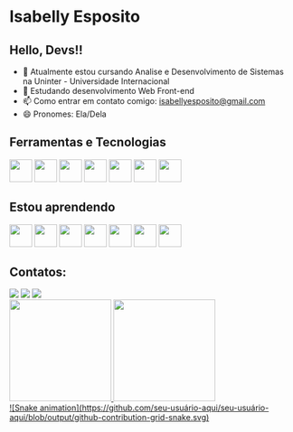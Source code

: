 # Isabelly Esposito
## Hello, Devs!!

- 🔭 Atualmente estou cursando Analise e Desenvolvimento de Sistemas na Uninter - Universidade Internacional
- 🌱 Estudando desenvolvimento Web Front-end
- 📫 Como entrar em contato comigo: isabellyesposito@gmail.com
- 😄 Pronomes: Ela/Dela
  
## Ferramentas e Tecnologias
<img src="https://cdn.jsdelivr.net/gh/devicons/devicon@latest/icons/canva/canva-original.svg" width="40" height="40" /> <img src="https://cdn.jsdelivr.net/gh/devicons/devicon@latest/icons/behance/behance-original.svg" width="40" height="40"/> <img src="https://cdn.jsdelivr.net/gh/devicons/devicon@latest/icons/github/github-original.svg" width="40" height="40"/> <img src="https://cdn.jsdelivr.net/gh/devicons/devicon@latest/icons/notion/notion-original.svg" width="40" height="40"/> <img src="https://cdn.jsdelivr.net/gh/devicons/devicon@latest/icons/photoshop/photoshop-original.svg" width="40" height="40"/> <img src="https://cdn.jsdelivr.net/gh/devicons/devicon@latest/icons/vscode/vscode-original.svg" width="40" height="40"/> <img src="https://cdn.jsdelivr.net/gh/devicons/devicon@latest/icons/illustrator/illustrator-plain.svg" width="40" height="40"/>

## Estou aprendendo
<img src="https://cdn.jsdelivr.net/gh/devicons/devicon@latest/icons/python/python-original.svg" width="40" height="40"/> <img src="https://cdn.jsdelivr.net/gh/devicons/devicon@latest/icons/javascript/javascript-original.svg" width="40" height="40"/> <img src="https://cdn.jsdelivr.net/gh/devicons/devicon@latest/icons/java/java-original.svg" width="40" height="40"/> <img src="https://cdn.jsdelivr.net/gh/devicons/devicon@latest/icons/html5/html5-original.svg" width="40" height="40"/> <img src="https://cdn.jsdelivr.net/gh/devicons/devicon@latest/icons/css3/css3-original.svg" width="40" height="40"/> <img src="https://cdn.jsdelivr.net/gh/devicons/devicon@latest/icons/cplusplus/cplusplus-original.svg" width="40" height="40"/> <img src="https://cdn.jsdelivr.net/gh/devicons/devicon@latest/icons/c/c-original.svg" width="40" height="40"/>

## Contatos:
<div>
<a href="https://instagram.com/belly.esp" target="_blank"><img loading="lazy" src="https://img.shields.io/badge/-Instagram-%23E4405F?style=for-the-badge&logo=instagram&logoColor=white" target="_blank"></a> <a href = "mailto:isabellyesposito@gmail.com"><img loading="lazy" src="https://img.shields.io/badge/Gmail-D14836?style=for-the-badge&logo=gmail&logoColor=white" target="_blank"></a> <a href="https://www.linkedin.com/in/isabellyesposito" target="_blank"><img loading="lazy" src="https://img.shields.io/badge/-LinkedIn-%230077B5?style=for-the-badge&logo=linkedin&logoColor=white" target="_blank"></a> 
<div>
  
<div>
<a href="https://github.com/isabellyesp">
<img loading="lazy" height="180em" src="https://github-readme-stats.vercel.app/api?username=isabellyesp&show_icons=true&theme=dracula&include_all_commits=true&count_private=true"/>
<img loading="lazy" height="180em" src="https://github-readme-stats.vercel.app/api/top-langs/?username=isabellyesp&layout=compact&langs_count=7&theme=dracula"/>
</div>
![Snake animation](https://github.com/seu-usuário-aqui/seu-usuário-aqui/blob/output/github-contribution-grid-snake.svg)
